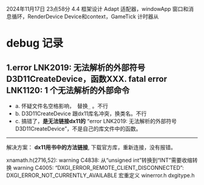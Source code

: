 2024年11月17日 23点58分
4.4 框架设计 Adapt 适配器，windowApp 窗口和消息循环，RenderDevice Device和context，GameTick 计时器从

# debug 记录
## 1.error LNK2019: 无法解析的外部符号 D3D11CreateDevice，函数XXX. fatal error LNK1120: 1 个无法解析的外部命令
- a. 怀疑文件名空格影响，` `替换`_` 。不行
- b. D3D11CreateDevice 跟dx11库名冲突，换类名。不行
- c. 搞错了，**是无法链接dx11的** “error LNK2019: 无法解析的外部符号 D3D11CreateDevice”，不是自己的库文件中的函数。
---
解决方案：
**dx11用书中的方法链接**, 下载官方库，重新连接，没有报错。

xnamath.h(2716,52): warning C4838: 从“unsigned int”转换到“INT”需要收缩转换
warning C4005: “DXGI_ERROR_REMOTE_CLIENT_DISCONNECTED”: DXGI_ERROR_NOT_CURRENTLY_AVAILABLE 宏重定义 
winerror.h  dxgitype.h